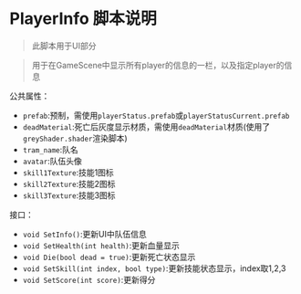 # PlayerInfo 脚本说明

> 此脚本用于UI部分

> 用于在GameScene中显示所有player的信息的一栏，以及指定player的信息

公共属性：
+ `prefab`:预制，需使用`playerStatus.prefab`或`playerStatusCurrent.prefab`
+ `deadMaterial`:死亡后灰度显示材质，需使用`deadMaterial`材质(使用了`greyShader.shader`渲染脚本)
+ `tram_name`:队名
+ `avatar`:队伍头像
+ `skill1Texture`:技能1图标
+ `skill2Texture`:技能2图标
+ `skill3Texture`:技能3图标

接口：
+ `void SetInfo()`:更新UI中队伍信息
+ `void SetHealth(int health)`:更新血量显示
+ `void Die(bool dead = true)`:更新死亡状态显示
+ `void SetSkill(int index, bool type)`:更新技能状态显示，index取1,2,3
+ `void SetScore(int score)`:更新得分